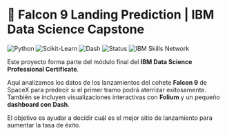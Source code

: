 # 🚀 Falcon 9 Landing Prediction | IBM Data Science Capstone

![Python](https://img.shields.io/badge/Python-3.10-blue)
![Scikit-Learn](https://img.shields.io/badge/Scikit--Learn-ML-orange)
![Dash](https://img.shields.io/badge/Dash-Dashboard-lightgrey)
![Status](https://img.shields.io/badge/Estado-En%20terminado-green)
![IBM Skills Network](https://img.shields.io/badge/Labs-IBM%20Skills%20Network-blue?logo=ibm)

Este proyecto forma parte del módulo final del **IBM Data Science Professional Certificate**.

Aquí analizamos los datos de los lanzamientos del cohete **Falcon 9** de SpaceX para predecir si el primer tramo podrá aterrizar exitosamente.  
También se incluyen visualizaciones interactivas con **Folium** y un pequeño **dashboard con Dash**.

El objetivo es ayudar a decidir cuál es el mejor sitio de lanzamiento para aumentar la tasa de éxito.